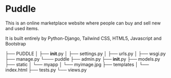 # Puddle
<p>This is an online marketplace website where people can buy and sell new and used items.</p>
<p>It is built entirely by Python-Django, Tailwind CSS, HTML5, Javascript and Bootstrap</p>

├── PUDDLE
│   ├── __init__.py
│   ├── settings.py
│   ├── urls.py
│   ├── wsgi.py
├── manage.py
└─── puddle
    ├── admin.py
    ├── __init__.py
    ├── models.py
    ├── static
    │   └── myapp
    │       └── myimage.jpg
    ├── templates
    │   └── index.html
    ├── tests.py
    └── views.py